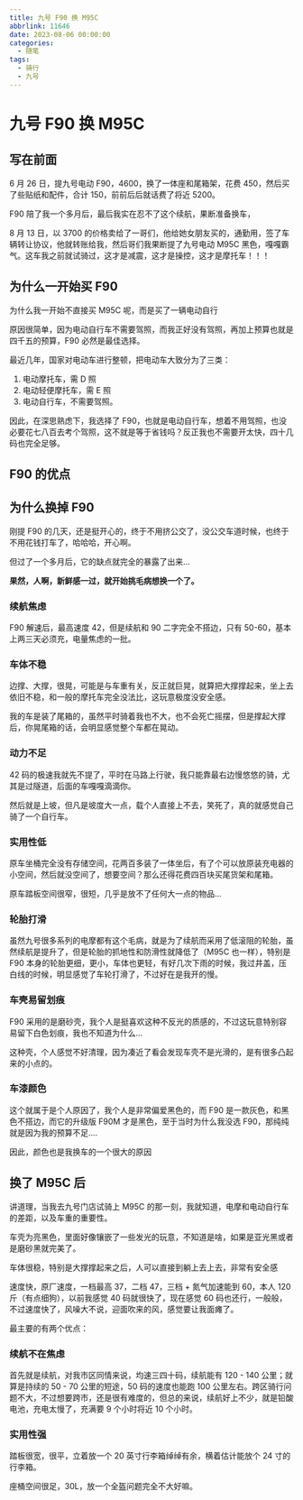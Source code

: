 ```yaml
---
title: 九号 F90 换 M95C
abbrlink: 11646
date: 2023-08-06 00:00:00
categories:
  - 随笔
tags:
  - 骑行
  - 九号
---
```


# 九号 F90 换 M95C

## 写在前面

6 月 26 日，提九号电动 F90，4600，换了一体座和尾箱架，花费 450，然后买了些贴纸和配件，合计 150，前前后后就话费了将近 5200。

F90 陪了我一个多月后，最后我实在忍不了这个续航，果断准备换车，

8 月 13 日，以 3700 的价格卖给了一哥们，他给她女朋友买的，通勤用，签了车辆转让协议，他就转账给我，然后哥们我果断提了九号电动 M95C 黑色，嘎嘎霸气。这车我之前就试骑过，这才是减震，这才是操控，这才是摩托车！！！

## 为什么一开始买 F90

为什么我一开始不直接买 M95C 呢，而是买了一辆电动自行

原因很简单，因为电动自行车不需要驾照，而我正好没有驾照，再加上预算也就是四千五的预算，F90 必然是最佳选择。

最近几年，国家对电动车进行整顿，把电动车大致分为了三类：

1. 电动摩托车，需 D 照
2. 电动轻便摩托车，需 E 照
3. 电动自行车，不需要驾照。

因此，在深思熟虑下，我选择了 F90，也就是电动自行车，想着不用驾照，也没必要花七八百去考个驾照，这不就是等于省钱吗？反正我也不需要开太快，四十几码也完全足够。

## F90 的优点



## 为什么换掉 F90

刚提 F90 的几天，还是挺开心的，终于不用挤公交了，没公交车道时候，也终于不用花钱打车了，哈哈哈，开心啊。

但过了一个多月后，它的缺点就完全的暴露了出来...

**果然，人啊，新鲜感一过，就开始挑毛病想换一个了。**

### 续航焦虑

F90 解速后，最高速度 42，但是续航和 90 二字完全不搭边，只有 50-60，基本上两三天必须充，电量焦虑的一批。

### 车体不稳

边撑、大撑，很晃，可能是与车重有关，反正就巨晃，就算把大撑撑起来，坐上去依旧不稳，和一般的摩托车完全没法比，这玩意极度没安全感。

我的车是装了尾箱的，虽然平时骑着我也不大，也不会死亡摇摆，但是撑起大撑后，你晃尾箱的话，会明显感觉整个车都在晃动。

### 动力不足

42 码的极速我就先不提了，平时在马路上行驶，我只能靠最右边慢悠悠的骑，尤其是过隧道，后面的车嘎嘎滴滴你。

然后就是上坡，但凡是坡度大一点，载个人直接上不去，笑死了，真的就感觉自己骑了一个自行车。

### 实用性低

原车坐桶完全没有存储空间，花两百多装了一体坐后，有了个可以放原装充电器的小空间，然后就没空间了，想要空间？那么还得花费四百块买尾货架和尾箱。

原车踏板空间很窄，很短，几乎是放不了任何大一点的物品...

### 轮胎打滑

虽然九号很多系列的电摩都有这个毛病，就是为了续航而采用了低滚阻的轮胎，虽然续航是提升了，但是轮胎的抓地性和防滑性就降低了（M95C 也一样），特别是 F90 本身的轮胎更细，更小，车体也更轻，有好几次下雨的时候，我过井盖，压白线的时候，明显感觉了车轮打滑了，不过好在是我开的慢。

### 车壳易留划痕

F90 采用的是磨砂壳，我个人是挺喜欢这种不反光的质感的，不过这玩意特别容易留下白色划痕，我也不知道为什么...

这种壳，个人感觉不好清理，因为凑近了看会发现车壳不是光滑的，是有很多凸起来的小点的。

### 车漆颜色

这个就属于是个人原因了，我个人是非常偏爱黑色的，而 F90 是一款灰色，和黑色不搭边，而它的升级版 F90M 才是黑色，至于当时为什么我没选 F90，那纯纯就是因为我的预算不足....

因此，颜色也是我换车的一个很大的原因

## 换了 M95C 后

讲道理，当我去九号门店试骑上 M95C 的那一刻，我就知道，电摩和电动自行车的差距，以及车重的重要性。

车壳为亮黑色，里面好像镶嵌了一些发光的玩意，不知道是啥，如果是亚光黑或者是磨砂黑就完美了。

车体很稳，特别是大撑撑起来之后，人可以直接到躺上去上去，非常有安全感

速度快，原厂速度，一档最高 37，二档 47，三档 + 氮气加速能到 60，本人 120 斤（有点细狗），以前我感觉 40 码就很快了，现在感觉 60 码也还行，一般般，不过速度快了，风噪大不说，迎面吹来的风，感觉要让我面瘫了。

最主要的有两个优点：

### 续航不在焦虑

首先就是续航，对我市区同情来说，均速三四十码，续航能有 120 - 140 公里；就算是持续的 50 - 70 公里的短途，50 码的速度也能跑 100 公里左右。跨区骑行问题不大，不过想要跨市，还是很有难度的，但总的来说，续航好上不少，就是铅酸电池，充电太慢了，充满要 9 个小时将近 10 个小时。

### 实用性强

踏板很宽，很平，立着放一个 20 英寸行李箱绰绰有余，横着估计能放个 24 寸的行李箱。

座桶空间很足，30L，放一个全盔问题完全不大好嘛。



